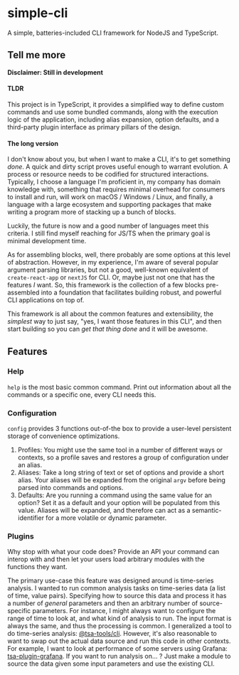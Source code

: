 # simple-cli

A simple, batteries-included CLI framework for NodeJS and TypeScript.

## Tell me more

**Disclaimer: Still in development**

#### TLDR

This project is in TypeScript, it provides a simplified way to define custom commands and use some bundled commands, along with the execution logic of the application, including alias expansion, option defaults, and a third-party plugin interface as primary pillars of the design.

#### The long version

I don't know about you, but when I want to make a CLI, it's to get something _done_. A quick and dirty script proves useful enough to warrant evolution. A process or resource needs to be codified for structured interactions. Typically, I choose a language I'm proficient in, my company has domain knowledge with, something that requires minimal overhead for consumers to install and run, will work on macOS / Windows / Linux, and finally, a language with a large ecosystem and supporting packages that make writing a program more of stacking up a bunch of blocks.

Luckily, the future is now and a good number of languages meet this criteria. I still find myself reaching for JS/TS when the primary goal is minimal development time.

As for assembling blocks, well, there probably are some options at this level of abstraction. However, in my experience, I'm aware of several popular argument parsing libraries, but not a good, well-known equivalent of `create-react-app` or `nextJS` for CLI. Or, maybe just not one that has the features _I_ want. So, this framework is the collection of a few blocks pre-assembled into a foundation that facilitates building robust, and powerful CLI applications on top of.

This framework is all about the common features and extensibility, the _simplest_ way to just say, "yes, I want those features in this CLI", and then start building so you can _get that thing done_ and it will be awesome.

## Features

### Help

`help` is the most basic common command. Print out information about all the commands or a specific one, every CLI needs this.

### Configuration

`config` provides 3 functions out-of-the box to provide a user-level persistent storage of convenience optimizations.

1. Profiles: You might use the same tool in a number of different ways or contexts, so a profile saves and restores a group of configuration under an alias.
1. Aliases: Take a long string of text or set of options and provide a short alias. Your aliases will be expanded from the original `argv` before being parsed into commands and options.
1. Defaults: Are you running a command using the same value for an option? Set it as a default and your option will be populated from this value. Aliases will be expanded, and therefore can act as a semantic-identifier for a more volatile or dynamic parameter.

### Plugins

Why stop with what your code does? Provide an API your command can interop with and then let your users load arbitrary modules with the functions they want.

The primary use-case this feature was designed around is time-series analysis. I wanted to run common analysis tasks on time-series data (a list of time, value pairs). Specifying how to source this data and process it has a number of _general_ parameters and then an arbitrary number of source-specific parameters. For instance, I might always want to configure the range of time to look at, and what kind of analysis to run. The input format is always the same, and thus the processing is common. I generalized a tool to do time-series analysis: [@tsa-tools/cli](https://github.com/randymarsh77/tsa-cli). However, it's also reasonable to want to swap out the actual data source and run this code in other contexts. For example, I want to look at performance of some servers using Grafana: [tsa-plugin-grafana](https://github.com/randymarsh77/tsa-plugin-grafana). If you want to run analysis on... ? Just make a module to source the data given some input parameters and use the existing CLI.
